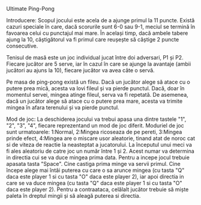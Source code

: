 Ultimate Ping-Pong

Introducere:
Scopul jocului este acela de a ajunge primul la 11 puncte. Există cazuri speciale în care, dacă scorurile sunt 6-0 sau 9-1, meciul se termină în favoarea celui cu punctajul mai mare. În același timp, dacă ambele tabere ajung la 10, câștigătorul va fi primul care reușește să câștige 2 puncte consecutive.

Tenisul de masă este un joc individual jucat între doi adversari, P1 și P2.
Fiecare jucător are 5 serve, iar în cazul în care se ajunge la avantaje (ambii jucători au ajuns la 10), fiecare jucător va avea câte o servă.

Pe masa de ping-pong există un fileu. Dacă un jucător alege să atace cu o putere prea mică, acesta va lovi fileul și va pierde punctul. Dacă, doar în momentul servei, mingea atinge fileul, serva va fi repetată. De asemenea, dacă un jucător alege să atace cu o putere prea mare, acesta va trimite mingea în afara terenului și va pierde punctul.

Mod de joc:
La deschiderea jocului va trebui apasa una dintre tastele "1", "2", "3", "4", fiecare reprezentand un mod de joc diferit. Moduriel de joc sunt urmatoarele: 1:Normal, 2:Mingea ricoseaza de pe pereti, 3:Mingea prinde efect, 4:Mingea are o miscare usor aleatorie, tinand atat de noroc cat si de viteza de reactie la neasteptat a jucatorului. La începutul unui meci va fi ales aleatoriu de catre joc un număr între 1 și 2. Acest numar va determina in directia cui se va duce mingea prima data. Pentru a incepe jocul trebuie apasata tasta "Space". Cine castiga prima minge va servii primul.
Cine începe alege mai întâi puterea cu care o sa arunce mingea (cu tasta "Q" daca este player 1 si cu tasta "O" daca este player 2), iar apoi directia in care se va duce mingea (cu tasta "Q" daca este player 1 si cu tasta "O" daca este player 2). Pentru a contraataca, celălalt jucător trebuie să miște paleta în dreptul mingii și să aleagă puterea si directia.